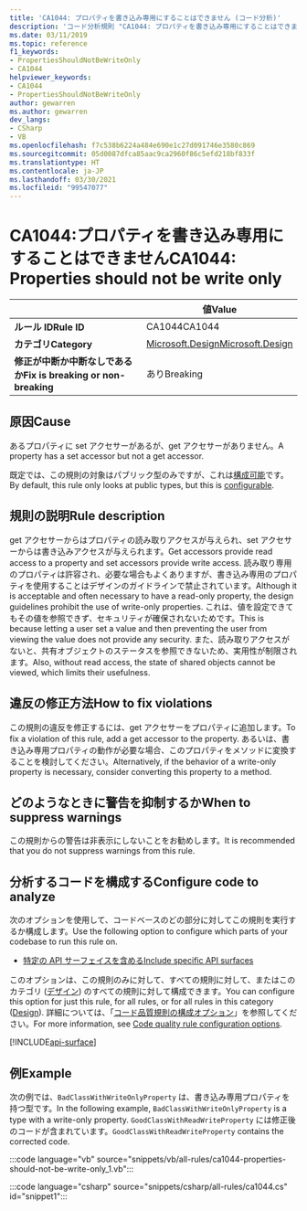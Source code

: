 ```yaml
---
title: 'CA1044: プロパティを書き込み専用にすることはできません (コード分析)'
description: 'コード分析規則 "CA1044: プロパティを書き込み専用にすることはできません" について説明します'
ms.date: 03/11/2019
ms.topic: reference
f1_keywords:
- PropertiesShouldNotBeWriteOnly
- CA1044
helpviewer_keywords:
- CA1044
- PropertiesShouldNotBeWriteOnly
author: gewarren
ms.author: gewarren
dev_langs:
- CSharp
- VB
ms.openlocfilehash: f7c538b6224a484e690e1c27d091746e3580c869
ms.sourcegitcommit: 05d0087dfca85aac9ca2960f86c5efd218bf833f
ms.translationtype: HT
ms.contentlocale: ja-JP
ms.lasthandoff: 03/30/2021
ms.locfileid: "99547077"
---
```

# <a name="ca1044-properties-should-not-be-write-only"></a><span data-ttu-id="86bf4-103">CA1044:プロパティを書き込み専用にすることはできません</span><span class="sxs-lookup"><span data-stu-id="86bf4-103">CA1044: Properties should not be write only</span></span>

| | <span data-ttu-id="86bf4-104">値</span><span class="sxs-lookup"><span data-stu-id="86bf4-104">Value</span></span> |
|-|-|
| <span data-ttu-id="86bf4-105">**ルール ID**</span><span class="sxs-lookup"><span data-stu-id="86bf4-105">**Rule ID**</span></span> |<span data-ttu-id="86bf4-106">CA1044</span><span class="sxs-lookup"><span data-stu-id="86bf4-106">CA1044</span></span>|
| <span data-ttu-id="86bf4-107">**カテゴリ**</span><span class="sxs-lookup"><span data-stu-id="86bf4-107">**Category**</span></span> |[<span data-ttu-id="86bf4-108">Microsoft.Design</span><span class="sxs-lookup"><span data-stu-id="86bf4-108">Microsoft.Design</span></span>](design-warnings.md)|
| <span data-ttu-id="86bf4-109">**修正が中断か中断なしであるか**</span><span class="sxs-lookup"><span data-stu-id="86bf4-109">**Fix is breaking or non-breaking**</span></span> |<span data-ttu-id="86bf4-110">あり</span><span class="sxs-lookup"><span data-stu-id="86bf4-110">Breaking</span></span>|

## <a name="cause"></a><span data-ttu-id="86bf4-111">原因</span><span class="sxs-lookup"><span data-stu-id="86bf4-111">Cause</span></span>

<span data-ttu-id="86bf4-112">あるプロパティに set アクセサーがあるが、get アクセサーがありません。</span><span class="sxs-lookup"><span data-stu-id="86bf4-112">A property has a set accessor but not a get accessor.</span></span>

<span data-ttu-id="86bf4-113">既定では、この規則の対象はパブリック型のみですが、これは[構成可能](#configure-code-to-analyze)です。</span><span class="sxs-lookup"><span data-stu-id="86bf4-113">By default, this rule only looks at public types, but this is [configurable](#configure-code-to-analyze).</span></span>

## <a name="rule-description"></a><span data-ttu-id="86bf4-114">規則の説明</span><span class="sxs-lookup"><span data-stu-id="86bf4-114">Rule description</span></span>

<span data-ttu-id="86bf4-115">get アクセサーからはプロパティの読み取りアクセスが与えられ、set アクセサーからは書き込みアクセスが与えられます。</span><span class="sxs-lookup"><span data-stu-id="86bf4-115">Get accessors provide read access to a property and set accessors provide write access.</span></span> <span data-ttu-id="86bf4-116">読み取り専用のプロパティは許容され、必要な場合もよくありますが、書き込み専用のプロパティを使用することはデザインのガイドラインで禁止されています。</span><span class="sxs-lookup"><span data-stu-id="86bf4-116">Although it is acceptable and often necessary to have a read-only property, the design guidelines prohibit the use of write-only properties.</span></span> <span data-ttu-id="86bf4-117">これは、値を設定できてもその値を参照できず、セキュリティが確保されないためです。</span><span class="sxs-lookup"><span data-stu-id="86bf4-117">This is because letting a user set a value and then preventing the user from viewing the value does not provide any security.</span></span> <span data-ttu-id="86bf4-118">また、読み取りアクセスがないと、共有オブジェクトのステータスを参照できないため、実用性が制限されます。</span><span class="sxs-lookup"><span data-stu-id="86bf4-118">Also, without read access, the state of shared objects cannot be viewed, which limits their usefulness.</span></span>

## <a name="how-to-fix-violations"></a><span data-ttu-id="86bf4-119">違反の修正方法</span><span class="sxs-lookup"><span data-stu-id="86bf4-119">How to fix violations</span></span>

<span data-ttu-id="86bf4-120">この規則の違反を修正するには、get アクセサーをプロパティに追加します。</span><span class="sxs-lookup"><span data-stu-id="86bf4-120">To fix a violation of this rule, add a get accessor to the property.</span></span> <span data-ttu-id="86bf4-121">あるいは、書き込み専用プロパティの動作が必要な場合、このプロパティをメソッドに変換することを検討してください。</span><span class="sxs-lookup"><span data-stu-id="86bf4-121">Alternatively, if the behavior of a write-only property is necessary, consider converting this property to a method.</span></span>

## <a name="when-to-suppress-warnings"></a><span data-ttu-id="86bf4-122">どのようなときに警告を抑制するか</span><span class="sxs-lookup"><span data-stu-id="86bf4-122">When to suppress warnings</span></span>

<span data-ttu-id="86bf4-123">この規則からの警告は非表示にしないことをお勧めします。</span><span class="sxs-lookup"><span data-stu-id="86bf4-123">It is recommended that you do not suppress warnings from this rule.</span></span>

## <a name="configure-code-to-analyze"></a><span data-ttu-id="86bf4-124">分析するコードを構成する</span><span class="sxs-lookup"><span data-stu-id="86bf4-124">Configure code to analyze</span></span>

<span data-ttu-id="86bf4-125">次のオプションを使用して、コードベースのどの部分に対してこの規則を実行するか構成します。</span><span class="sxs-lookup"><span data-stu-id="86bf4-125">Use the following option to configure which parts of your codebase to run this rule on.</span></span>

- [<span data-ttu-id="86bf4-126">特定の API サーフェイスを含める</span><span class="sxs-lookup"><span data-stu-id="86bf4-126">Include specific API surfaces</span></span>](#include-specific-api-surfaces)

<span data-ttu-id="86bf4-127">このオプションは、この規則のみに対して、すべての規則に対して、またはこのカテゴリ ([デザイン](design-warnings.md)) のすべての規則に対して構成できます。</span><span class="sxs-lookup"><span data-stu-id="86bf4-127">You can configure this option for just this rule, for all rules, or for all rules in this category ([Design](design-warnings.md)).</span></span> <span data-ttu-id="86bf4-128">詳細については、「[コード品質規則の構成オプション](../code-quality-rule-options.md)」を参照してください。</span><span class="sxs-lookup"><span data-stu-id="86bf4-128">For more information, see [Code quality rule configuration options](../code-quality-rule-options.md).</span></span>

[!INCLUDE[api-surface](~/includes/code-analysis/api-surface.md)]

## <a name="example"></a><span data-ttu-id="86bf4-129">例</span><span class="sxs-lookup"><span data-stu-id="86bf4-129">Example</span></span>

<span data-ttu-id="86bf4-130">次の例では、`BadClassWithWriteOnlyProperty` は、書き込み専用プロパティを持つ型です。</span><span class="sxs-lookup"><span data-stu-id="86bf4-130">In the following example, `BadClassWithWriteOnlyProperty` is a type with a write-only property.</span></span> <span data-ttu-id="86bf4-131">`GoodClassWithReadWriteProperty` には修正後のコードが含まれています。</span><span class="sxs-lookup"><span data-stu-id="86bf4-131">`GoodClassWithReadWriteProperty` contains the corrected code.</span></span>

:::code language="vb" source="snippets/vb/all-rules/ca1044-properties-should-not-be-write-only_1.vb":::

:::code language="csharp" source="snippets/csharp/all-rules/ca1044.cs" id="snippet1":::
